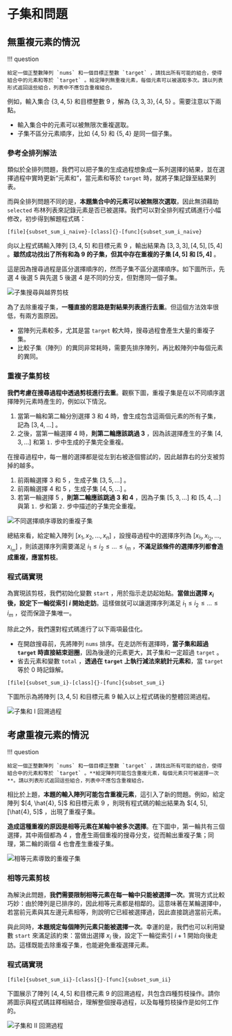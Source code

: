 # 子集和問題

## 無重複元素的情況

!!! question

    給定一個正整數陣列 `nums` 和一個目標正整數 `target` ，請找出所有可能的組合，使得組合中的元素和等於 `target` 。給定陣列無重複元素，每個元素可以被選取多次。請以列表形式返回這些組合，列表中不應包含重複組合。

例如，輸入集合 $\{3, 4, 5\}$ 和目標整數 $9$ ，解為 $\{3, 3, 3\}, \{4, 5\}$ 。需要注意以下兩點。

- 輸入集合中的元素可以被無限次重複選取。
- 子集不區分元素順序，比如 $\{4, 5\}$ 和 $\{5, 4\}$ 是同一個子集。

### 參考全排列解法

類似於全排列問題，我們可以把子集的生成過程想象成一系列選擇的結果，並在選擇過程中實時更新“元素和”，當元素和等於 `target` 時，就將子集記錄至結果列表。

而與全排列問題不同的是，**本題集合中的元素可以被無限次選取**，因此無須藉助 `selected` 布林列表來記錄元素是否已被選擇。我們可以對全排列程式碼進行小幅修改，初步得到解題程式碼：

```src
[file]{subset_sum_i_naive}-[class]{}-[func]{subset_sum_i_naive}
```

向以上程式碼輸入陣列 $[3, 4, 5]$ 和目標元素 $9$ ，輸出結果為 $[3, 3, 3], [4, 5], [5, 4]$ 。**雖然成功找出了所有和為 $9$ 的子集，但其中存在重複的子集 $[4, 5]$ 和 $[5, 4]$** 。

這是因為搜尋過程是區分選擇順序的，然而子集不區分選擇順序。如下圖所示，先選 $4$ 後選 $5$ 與先選 $5$ 後選 $4$ 是不同的分支，但對應同一個子集。

![子集搜尋與越界剪枝](subset_sum_problem.assets/subset_sum_i_naive.png)

為了去除重複子集，**一種直接的思路是對結果列表進行去重**。但這個方法效率很低，有兩方面原因。

- 當陣列元素較多，尤其是當 `target` 較大時，搜尋過程會產生大量的重複子集。
- 比較子集（陣列）的異同非常耗時，需要先排序陣列，再比較陣列中每個元素的異同。

### 重複子集剪枝

**我們考慮在搜尋過程中透過剪枝進行去重**。觀察下圖，重複子集是在以不同順序選擇陣列元素時產生的，例如以下情況。

1. 當第一輪和第二輪分別選擇 $3$ 和 $4$ 時，會生成包含這兩個元素的所有子集，記為 $[3, 4, \dots]$ 。
2. 之後，當第一輪選擇 $4$ 時，**則第二輪應該跳過 $3$** ，因為該選擇產生的子集 $[4, 3, \dots]$ 和第 `1.` 步中生成的子集完全重複。

在搜尋過程中，每一層的選擇都是從左到右被逐個嘗試的，因此越靠右的分支被剪掉的越多。

1. 前兩輪選擇 $3$ 和 $5$ ，生成子集 $[3, 5, \dots]$ 。
2. 前兩輪選擇 $4$ 和 $5$ ，生成子集 $[4, 5, \dots]$ 。
3. 若第一輪選擇 $5$ ，**則第二輪應該跳過 $3$ 和 $4$** ，因為子集 $[5, 3, \dots]$ 和 $[5, 4, \dots]$ 與第 `1.` 步和第 `2.` 步中描述的子集完全重複。

![不同選擇順序導致的重複子集](subset_sum_problem.assets/subset_sum_i_pruning.png)

總結來看，給定輸入陣列 $[x_1, x_2, \dots, x_n]$ ，設搜尋過程中的選擇序列為 $[x_{i_1}, x_{i_2}, \dots, x_{i_m}]$ ，則該選擇序列需要滿足 $i_1 \leq i_2 \leq \dots \leq i_m$ ，**不滿足該條件的選擇序列都會造成重複，應當剪枝**。

### 程式碼實現

為實現該剪枝，我們初始化變數 `start` ，用於指示走訪起始點。**當做出選擇 $x_{i}$ 後，設定下一輪從索引 $i$ 開始走訪**。這樣做就可以讓選擇序列滿足 $i_1 \leq i_2 \leq \dots \leq i_m$ ，從而保證子集唯一。

除此之外，我們還對程式碼進行了以下兩項最佳化。

- 在開啟搜尋前，先將陣列 `nums` 排序。在走訪所有選擇時，**當子集和超過 `target` 時直接結束迴圈**，因為後邊的元素更大，其子集和一定超過 `target` 。
- 省去元素和變數 `total` ，**透過在 `target` 上執行減法來統計元素和**，當 `target` 等於 $0$ 時記錄解。

```src
[file]{subset_sum_i}-[class]{}-[func]{subset_sum_i}
```

下圖所示為將陣列 $[3, 4, 5]$ 和目標元素 $9$ 輸入以上程式碼後的整體回溯過程。

![子集和 I 回溯過程](subset_sum_problem.assets/subset_sum_i.png)

## 考慮重複元素的情況

!!! question

    給定一個正整數陣列 `nums` 和一個目標正整數 `target` ，請找出所有可能的組合，使得組合中的元素和等於 `target` 。**給定陣列可能包含重複元素，每個元素只可被選擇一次**。請以列表形式返回這些組合，列表中不應包含重複組合。

相比於上題，**本題的輸入陣列可能包含重複元素**，這引入了新的問題。例如，給定陣列 $[4, \hat{4}, 5]$ 和目標元素 $9$ ，則現有程式碼的輸出結果為 $[4, 5], [\hat{4}, 5]$ ，出現了重複子集。

**造成這種重複的原因是相等元素在某輪中被多次選擇**。在下圖中，第一輪共有三個選擇，其中兩個都為 $4$ ，會產生兩個重複的搜尋分支，從而輸出重複子集；同理，第二輪的兩個 $4$ 也會產生重複子集。

![相等元素導致的重複子集](subset_sum_problem.assets/subset_sum_ii_repeat.png)

### 相等元素剪枝

為解決此問題，**我們需要限制相等元素在每一輪中只能被選擇一次**。實現方式比較巧妙：由於陣列是已排序的，因此相等元素都是相鄰的。這意味著在某輪選擇中，若當前元素與其左邊元素相等，則說明它已經被選擇過，因此直接跳過當前元素。

與此同時，**本題規定每個陣列元素只能被選擇一次**。幸運的是，我們也可以利用變數 `start` 來滿足該約束：當做出選擇 $x_{i}$ 後，設定下一輪從索引 $i + 1$ 開始向後走訪。這樣既能去除重複子集，也能避免重複選擇元素。

### 程式碼實現

```src
[file]{subset_sum_ii}-[class]{}-[func]{subset_sum_ii}
```

下圖展示了陣列 $[4, 4, 5]$ 和目標元素 $9$ 的回溯過程，共包含四種剪枝操作。請你將圖示與程式碼註釋相結合，理解整個搜尋過程，以及每種剪枝操作是如何工作的。

![子集和 II 回溯過程](subset_sum_problem.assets/subset_sum_ii.png)
